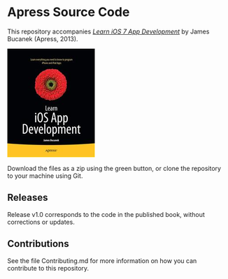 # Apress Source Code

This repository accompanies [*Learn iOS 7 App Development*](http://www.apress.com/9781430250623) by James Bucanek (Apress, 2013).

![Cover image](9781430250623.jpg)

Download the files as a zip using the green button, or clone the repository to your machine using Git.

## Releases

Release v1.0 corresponds to the code in the published book, without corrections or updates.

## Contributions

See the file Contributing.md for more information on how you can contribute to this repository.

